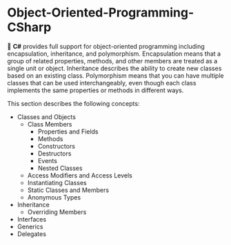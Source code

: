 # Object-Oriented-Programming-CSharp
:star2: __C#__ provides full support for object-oriented programming including encapsulation, inheritance, and polymorphism. Encapsulation means that a group of related properties, methods, and other members are treated as a single unit or object. Inheritance describes the ability to create new classes based on an existing class. Polymorphism means that you can have multiple classes that can be used interchangeably, even though each class implements the same properties or methods in different ways. 

This section describes the following concepts: 
* Classes and Objects 
  * Class Members 
    * Properties and Fields 
    * Methods
    * Constructors 
    * Destructors 
    * Events 
    * Nested Classes 
  * Access Modifiers and Access Levels 
  * Instantiating Classes 
  * Static Classes and Members 
  * Anonymous Types
* Inheritance 
  * Overriding Members 
* Interfaces
* Generics 
* Delegates
